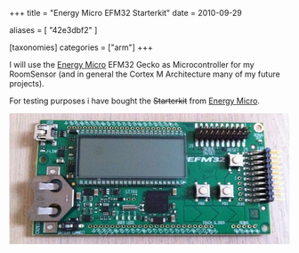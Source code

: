 +++
title = "Energy Micro EFM32 Starterkit"
date = 2010-09-29

aliases = [
  "42e3dbf2"
]

[taxonomies]
categories = ["arm"]
+++

I will use the [Energy Micro](http://www.energymicro.com) EFM32 Gecko as Microcontroller for my
RoomSensor (and in general the Cortex M Architecture many of my future projects).

For testing purposes i have bought the <s>Starterkit</s>
from [Energy Micro](http://www.energymicro.com).

<!-- more -->

![EFM32 Starterkit](efm32stk.jpg)
